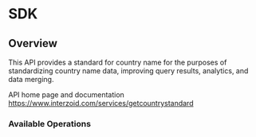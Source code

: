 # SDK

## Overview

This API provides a standard for country name for the purposes of standardizing country name data, improving query results, analytics, and data merging.

API home page and documentation
<https://www.interzoid.com/services/getcountrystandard>
### Available Operations

